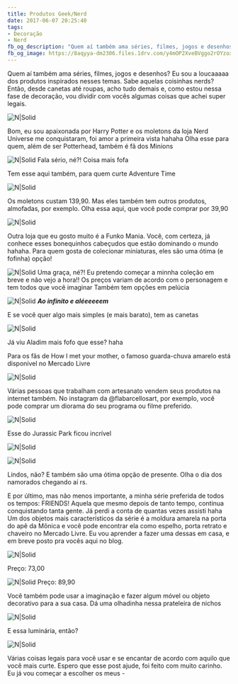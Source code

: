 ```yaml
---
title: Produtos Geek/Nerd
date: 2017-06-07 20:25:40
tags:  
- Decoração
- Nerd
fb_og_description: "Quem aí também ama séries, filmes, jogos e desenhos? Eu sou a loucaaaaa dos produtos inspirados nesses temas. Sabe aquelas coisinhas nerds? Então, desde canetas até roupas, acho tudo demais e, como estou nessa fase de decoração, vou dividir com vocês algumas coisas que achei super legais."
fb_og_image: https://8aqyya-dm2306.files.1drv.com/y4mOP2XveBVggo2rOYzox1jfuHpewrPMf6lCT1GzFsbB4xE_x3Y_ZIYgcrreC-sMv5CBwb6Fy8TdZtIbo7IH04Y9uBNVpBuP45y5hM7Lby5FmdrLyVb3lu4r1SOqH4r8wQsAkQ-NNduSP2oFz3KZeCP15cpvuYZTZTqWFTJwMxWhgR-7pSTv716TVUHwAwt0BfWoilrAPJR4ZzZuW4QYCb_Uw?width=1400&height=933&cropmode=none
---
```



Quem aí também ama séries, filmes, jogos e desenhos?
Eu sou a loucaaaaa dos produtos inspirados nesses temas. Sabe aquelas coisinhas nerds? Então, desde canetas até roupas, acho tudo demais e, como estou nessa fase de decoração, vou dividir com vocês algumas coisas que achei super legais.

![N|Solid](https://8aqyya-dm2306.files.1drv.com/y4mOP2XveBVggo2rOYzox1jfuHpewrPMf6lCT1GzFsbB4xE_x3Y_ZIYgcrreC-sMv5CBwb6Fy8TdZtIbo7IH04Y9uBNVpBuP45y5hM7Lby5FmdrLyVb3lu4r1SOqH4r8wQsAkQ-NNduSP2oFz3KZeCP15cpvuYZTZTqWFTJwMxWhgR-7pSTv716TVUHwAwt0BfWoilrAPJR4ZzZuW4QYCb_Uw?width=1400&height=933&cropmode=none)


<!-- more -->


Bom, eu sou apaixonada por Harry Potter e os moletons da loja Nerd Universe me conquistaram, foi amor a primeira vista hahaha
Olha esse para quem, além de ser Potterhead, também é fã dos Minions


![N|Solid](https://u7tp9w-dm2306.files.1drv.com/y4m_2Cw86_HBY6OEfoH1JalyqV5f0J4B6nOWoQLu0BVfeYQOepC5_G4j594CK7WPm1O2vjO_bN8F7S0a0LWv4-yhTduHjgL9EZI4w0EhhOTeJiuhNawPZTLGW40nmOpwOwzQpLEoPUSvLVPddCzvNUMaxrYIAEPHjix8_vHSA0QcvXVQR-VianHbNRoz2A6Y1fS2ksTiNwYPrdguKl-VKfgcA?width=400&height=520&cropmode=none)
Fala sério, né?! Coisa mais fofa 

Tem esse aqui também, para quem curte Adventure Time 

![N|Solid](https://u7tidg-dm2306.files.1drv.com/y4mYWA1zJPjOjNSTjFndNzd0M9B5A9uqT8uCFH-0o9nEOumvFKODYUkoYjGSXZASBjryVbkWF31yfdMyXreMhcrOGm2dO_JUKYwBrm9DX8UyO1rHB_I-sGK7ifxdmstVX8LcypTh_BkARzbG_ikxa2um3HUgqlBqNa1pRFx-efZJxAr4_79--didHyJ6QGTIeCQ5shy9wyl-q74kTywbPGyPw?width=400&height=520&cropmode=none)

Os moletons custam 139,90. Mas eles também tem outros produtos, almofadas, por exemplo. Olha essa aqui, que você pode comprar por 39,90

![N|Solid](https://8aq5dw-dm2306.files.1drv.com/y4mvQZ_soHAu58IsqJhrSxRFOsDdf6ZQ-kebxrL8-AcV612_U86f4xHJQmnHpcpM_FgK7mzFQvpfP5AUyRjAPvXz5wJ3tWg6zzxQpYLI-CUKkMeU8KqR9bnvTBZTyL7voGpbFgt5Bco70zlb07nqivcLyNFtwbjnRlgUe2woNNzj_fnsczvlnrhfiAT8qc0IcouDoTcUeBBjaHj893zRj2BxQ?width=400&height=520&cropmode=none)

Outra loja que eu gosto muito é a Funko Mania. Você, com certeza, já conhece esses bonequinhos cabeçudos que estão dominando o mundo hahaha.
Para quem gosta de colecionar miniaturas, eles são uma ótima (e fofinha) opção! 

![N|Solid](https://8atnpa-dm2306.files.1drv.com/y4mfr_eYb3txFoo-2-JXwmLrgGrvUSTwNVkPJ-STg58wcjgpYQxnTLg0N25goQVQR-T6Uhp8C100dbSuUWaxf2xTGp0_4xxImfdBpsOW3RMCGk8aPVDZzWC-Zn__Ivm70wilaTrueAb7WA19xSh-FxKxActKkde-bydhIXAZnKc1OJtk5cwBTF6zODdAZLLhTMCs1gBeHRLPVdiBmI5spJSmw?width=640&height=609&cropmode=none)
Uma graça, né?! Eu pretendo começar a minnha coleção em breve e não vejo a hora!!
Os preços variam de acordo com o personagem e tem todos que você imaginar 
Também tem opçôes em pelúcia 

![N|Solid](https://u7vjgg-dm2306.files.1drv.com/y4mgfjmmz9HUsmNg1vbYaOtFxGRSDD15n9TCsg85QQxooN_ktpEuntwCO9TpPHXeFdjgizCDmrwM6AZ6ny8QRE-LQuE60nq2K3AZ9GXkCt7lcvy3DFciAUQyBK-zKRhvKB3pQc964gIzltkoo5HifCvgcIj_BelQfXhiiV71-VtcH6MfDU7oVNpJe0fPkDZz8YVp6IdN3zy_UKaG2rOfuH20A?width=500&height=500&cropmode=none)
***Ao infinito e aléeeeeem***

E se você quer algo mais simples (e mais barato), tem as canetas 

![N|Solid](https://iec1mq-dm2306.files.1drv.com/y4moggsRzm-Mmg3G3uqaZBV_w_y9hrYyw9EubdfDAOxvAQGyJBBEJPACYxw7JLjHyDfceSPAzSE_WOWIxXhSV7yJjwDIoFckvJ7t2Tz6S9xkQnjSPStV4Cc3BsGOYwkU8UPiAIYqffi2bwke39l8DWTBqQDzyz6WYffWGq8biGNZKgUrFTCWMXAK00KQAqnE4yt9tK4_OnhfWYwACQns4Imrw?width=500&height=500&cropmode=none)

Já viu Aladim mais fofo que esse? haha

Para os fãs de How I met your mother, o famoso guarda-chuva amarelo está disponível no Mercado Livre 

![N|Solid](https://iefemw-dm2306.files.1drv.com/y4mH06zTSzsyREcQofGu5LONJfHYkaL2iv1o34Y8k27thhwO-MJS4fNGNLirOZ7oEIsWzIAMIGRGYe5F1Un0viGQReTLcj3tr7-pT47OP8eJbxN0br_3HS0duWwOI9AtoWM9WVPUzCahipJI2Uz_fSZ1Kmih9pSyYiA8-K8Qa697Fthx8ug7vspgbg8OvB1Z_qG60aPjl5C1oqca0FmbgId8A?width=640&height=618&cropmode=none)

Várias pessoas que trabalham com artesanato vendem seus produtos na internet também. No instagram da @flabarcellosart, por exemplo, você pode comprar um  diorama do seu programa ou filme preferido.

![N|Solid](https://ieddjw-dm2306.files.1drv.com/y4mKM-6935miu1ulzSTAjLAJpohmO2gFvcfrxXaGsj2nahb-nxpwOlwu4u-IOlnChBgA8zL8KONishqfC9T-AbkrglcXCCrumjS-MPxpyJwnR9jhp-bWppOPLnVDHFTJuLp3qOA5nO3wgnIAYZN77WrN1TvsYvqKfiJ1GwiNdt3INKWSf5mDP4ik0cPT3y4W2CjBL8G4f6bPZoHpGtz2Qdlrw?width=640&height=512&cropmode=none)

Esse do Jurassic Park ficou incrível 

![N|Solid](https://8atg9q-dm2306.files.1drv.com/y4mhAm8CijUjY-DHebczv371hpHt7sxtWT4Ib1BfuB4-zBPIdZcDKVaZqh3CdYuy_Cu__7XCWp0mSvh30A2kvBF1LdCjdUb3i1hmpJCkzQNumd-4pFlN93foa1Q8gp8lWlcntWrW-AYt9spJMHF_tIx6vI_nksSU53otHsgj66qVpma-tMvXTG7dXItEV_NiEmJVAenJrEx3GTodLXWCMAUQg?width=640&height=623&cropmode=none)

![N|Solid](https://8aqrgq-dm2306.files.1drv.com/y4mrb7VeTtZuCachJukE1QCSq1cVs-wt1jI66MbOQRJthkXg0nxEEdvHeimgLkTP9cvl73-bVyichhsj3fqmxleUJZpsjaZdDwvuKJOSxZ5Cs70MMcsjjubTB5RCoQPEYOsDo38eZD9FdwToYR2HlbDjAYZ_MmZpF_uR3VZy6AkVswjZ00VQbVVykhJwpvioyqude7qDj9KJoK0HLThL8rsRw?width=640&height=612&cropmode=none)

Lindos, não? E também são uma ótima opção de presente. Olha o dia dos namorados chegando aí rs. 

E por último, mas não menos importante, a minha série preferida de todos os tempos: FRIENDS! 
Aquela que mesmo depois de tanto tempo, continua conquistando tanta gente.
Já perdi a conta de quantas vezes assisti haha 
Um dos objetos mais característicos da série é a moldura amarela na porta do apê da Mônica e você pode encontrar ela como espelho, porta retrato e chaveiro no Mercado Livre. Eu vou aprender a fazer uma dessas em casa, e em breve posto pra vocês aqui no blog.


![N|Solid](https://ieehaw-dm2306.files.1drv.com/y4m2Ty5BUhNLZomuaG7DXICleEsvlebXATLj-wANdURAls2a1iBa0HhdvXwGx_nPtD4t04eLw98qppzMDthuUn_Ipk-0_Xh06XGyQWR0CxGooMEf3d82kQ7NaurOFWeb-t6aXeoQ8ls5CkCssCPbGJkQrwiGJ6srb-XJDC2w4Ar_oa6qdWZLl4PgxjqO-Y1tTvmj_X3RPp0OKqHTg6RjkPeBw?width=908&height=1032&cropmode=none)

Preço: 73,00

![N|Solid](https://vjbvpa-dm2306.files.1drv.com/y4mBkuzL3v-_57ML1W5GkydmMCFW7ziH4WPI25d3hVI8dxWtxCODOkAWHq2T8RYAg5ID8sqLOtAlqZxQnlz_WsQ4Xm6BnoNZ-7-JGYKs5ZsZ7LA-OuKpyz4eqLgc5x0GsC6rgSeyhiHhV9OAc4UJlee3bajhGoPjnsPaq6iPzyRbpZxvyeH7rSrq1f1wWRVu2PZC_08a1isYyNaBsTXcFZt7Q?width=413&height=500&cropmode=none)
Preço: 89,90

Você também pode usar a imaginação e fazer algum móvel ou objeto decorativo para a sua casa. 
Dá uma olhadinha nessa prateleira de nichos 

![N|Solid](https://8asxuw-dm2306.files.1drv.com/y4mw8UNJ3W_75uv6HYmME_NEkgcCrVmdjFBkJrdsL2iBerzeBiLO_W-npEFQwFekEioOCGxplndPrLrOKm3Lt2-CILqTOwPk2DTokvLtezDuC7c8Hat73rPYnRHURd80xDGcrzaM87ZBHpdggR6BxPIdafXzGBZip3hEUqHdAKld8X4FjvoFip0BT9_8FLccWmP9meKi1TM-ekzxTzCsDsCZQ?width=682&height=1024&cropmode=none)

E essa luminária, então?

![N|Solid](https://8atugw-dm2306.files.1drv.com/y4mGxjnxUvJ0zO_DtjnqTMohwD_gZkIhS7KAiU0I0uiXrAaS_ZjhfYe1mJhtDY3EHujdSdWld9Dmo2nT-0SAv5lI2fyRixPN3o6NkwUVHog20BYtsB1ETTzduroGmWC0VME1G00wP2G56sSUg9ToBhuSTurcs8VVa1awvCNtvvcER3T9opVPL3DRbUnbl9eMWbwem1eSTV33DFopJNAvnUOZA?width=450&height=315&cropmode=none)

Várias coisas legais para você usar e se encantar de acordo com aquilo que você mais curte.
Espero que esse post ajude, foi feito com muito carinho. 
Eu já vou começar a escolher os meus *-*
